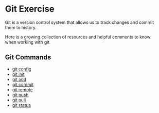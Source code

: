 # Git Exercise

Git is a version control system that allows us to track changes and commit them to history.

Here is a growing collection of resources and helpful comments to know when working with git.

## Git Commands
- [git config](./Commands/Config.md)
- [git init](./Commands/Init.md)
- [git add](./Commands/Add.md)
- [git commit](./Commands/Commit.md)
- [git remote](./Commands.Remote.md)
- [git push](./commands/PUSH.md)
- [git pull](./Commands/Pull.md)
- [git status](./Commands/Status.md)